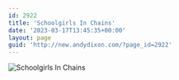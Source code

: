 ```yaml
---
id: 2922
title: 'Schoolgirls In Chains'
date: '2023-03-17T13:45:35+00:00'
layout: page
guid: 'http://new.andydixon.com/?page_id=2922'
---
```


![Schoolgirls In Chains](https://i0.wp.com/assets.g8x2.ldn.idrivee2-23.com/posters/Schoolgirls%20In%20Chains%2001.jpg?w=1200&ssl=1 "Schoolgirls In Chains")